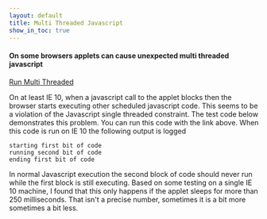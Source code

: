 ```yaml
---
layout: default
title: Multi Threaded Javascript
show_in_toc: true
---
```

#### On some browsers applets can cause unexpected multi threaded javascript

[Run Multi Threaded](test.html)

On at least IE 10, when a javascript call to the applet blocks then the browser starts executing other scheduled javascript code. This seems to be a violation of the Javascript single threaded constraint.
The test code below demonstrates this problem. You can run this code with the link above.
When this code is run on IE 10 the following output is logged

    starting first bit of code
    running second bit of code
    ending first bit of code

In normal Javascript execution the second block of code should never run while the first block is still executing. Based on some testing on a single IE 10 machine, I found that this only happens if the applet sleeps for more than 250 milliseconds. That isn't a precise number, sometimes it is a bit more sometimes a bit less.

<div>
<div id='gist-it-init-notificationjs' style='width: 34em; float: left; margin-left: 10px'>
<script src="http://gist-it.appspot.com/github/{{ site.github_repo }}/blob/gh-pages/multi-threaded-javascript/test.html?slice=30:40">
</script>
</div>
<div id='gist-it-appletjs' style='width: 24em; float: left; margin-left: 10px'>
<script src="http://gist-it.appspot.com/github/{{ site.github_repo }}/blob/gh-pages/multi-threaded-javascript/applets/BlockingCall.java?slice=7:">
</script>
</div>
</div>
